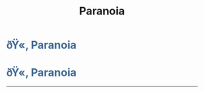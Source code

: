 ﻿---
lang: en-US
title: Paranoia
prev: OIIAI
next: Stubborn
---
# <font color=#3a648f>ðŸ«‚ <b>Paranoia</b></font> <Badge text="Mixed" type="tip" vertical="middle"/>
# <font color=#3a648f>ðŸ«‚ <b>Paranoia</b></font> <Badge text="Mixed" type="tip" vertical="middle"/>
---


